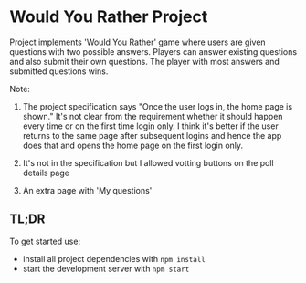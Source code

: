 # Would You Rather Project

Project implements 'Would You Rather' game where users are given questions with two possible answers.
Players can answer existing questions and also submit their own questions.
The player with most answers and submitted questions wins.

Note:

1) The project specification says "Once the user logs in, the home page is shown."
   It's not clear from the requirement whether it should happen every time or on the first time login only.
   I think it's better if the user returns to the same page after subsequent logins and hence the app does that and opens the home page on the first login only.

2) It's not in the specification but I allowed votting buttons on the poll details page

3) An extra page with 'My questions' 


## TL;DR

To get started use:

* install all project dependencies with `npm install`
* start the development server with `npm start`